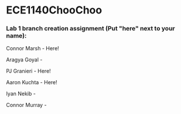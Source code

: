 # ECE1140ChooChoo
### Lab 1 branch creation assignment (Put "here" next to your name):
Connor Marsh - Here!

Aragya Goyal -

PJ Granieri - Here!

Aaron Kuchta - Here!

Iyan Nekib -

Connor Murray -


